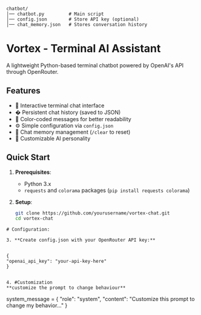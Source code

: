 ```
chatbot/
│── chatbot.py         # Main script
│── config.json        # Store API key (optional)
│── chat_memory.json   # Stores conversation history
```
# Vortex - Terminal AI Assistant



A lightweight Python-based terminal chatbot powered by OpenAI's API through OpenRouter.

## Features

- 💬 Interactive terminal chat interface
- � Persistent chat history (saved to JSON)
- 🌈 Color-coded messages for better readability
- ⚙️ Simple configuration via `config.json`
- 🔄 Chat memory management (`/clear` to reset)
- 🤖 Customizable AI personality

## Quick Start

1. **Prerequisites**:
   - Python 3.x
   - `requests` and `colorama` packages (`pip install requests colorama`)

2. **Setup**:
   ```bash
   git clone https://github.com/yourusername/vortex-chat.git
   cd vortex-chat
  ```
# Configuration:

3. **Create config.json with your OpenRouter API key:**


{
  "openai_api_key": "your-api-key-here"
}


4. #Customization
**customize the prompt to change behaviour**
```
system_message = {
    "role": "system",
    "content": "Customize this prompt to change my behavior..."
}
```
